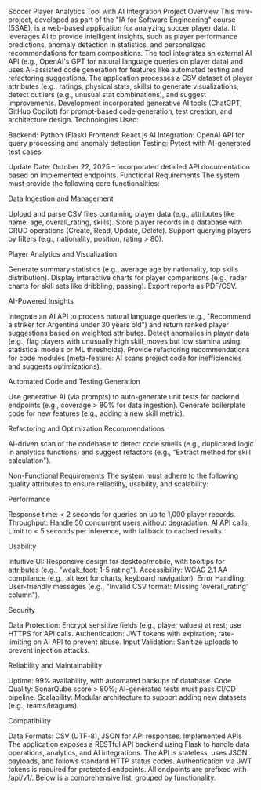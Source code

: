 Soccer Player Analytics Tool with AI Integration
Project Overview
This mini-project, developed as part of the "IA for Software Engineering" course (5SAE), is a web-based application for analyzing soccer player data. It leverages AI to provide intelligent insights, such as player performance predictions, anomaly detection in statistics, and personalized recommendations for team compositions. The tool integrates an external AI API (e.g., OpenAI's GPT for natural language queries on player data) and uses AI-assisted code generation for features like automated testing and refactoring suggestions.
The application processes a CSV dataset of player attributes (e.g., ratings, physical stats, skills) to generate visualizations, detect outliers (e.g., unusual stat combinations), and suggest improvements. Development incorporated generative AI tools (ChatGPT, GitHub Copilot) for prompt-based code generation, test creation, and architecture design.
Technologies Used:

Backend: Python (Flask)
Frontend: React.js
AI Integration: OpenAI API for query processing and anomaly detection
Testing: Pytest with AI-generated test cases

Update Date: October 22, 2025 – Incorporated detailed API documentation based on implemented endpoints.
Functional Requirements
The system must provide the following core functionalities:

Data Ingestion and Management

Upload and parse CSV files containing player data (e.g., attributes like name, age, overall_rating, skills).
Store player records in a database with CRUD operations (Create, Read, Update, Delete).
Support querying players by filters (e.g., nationality, position, rating > 80).


Player Analytics and Visualization

Generate summary statistics (e.g., average age by nationality, top skills distribution).
Display interactive charts for player comparisons (e.g., radar charts for skill sets like dribbling, passing).
Export reports as PDF/CSV.


AI-Powered Insights

Integrate an AI API to process natural language queries (e.g., "Recommend a striker for Argentina under 30 years old") and return ranked player suggestions based on weighted attributes.
Detect anomalies in player data (e.g., flag players with unusually high skill_moves but low stamina using statistical models or ML thresholds).
Provide refactoring recommendations for code modules (meta-feature: AI scans project code for inefficiencies and suggests optimizations).


Automated Code and Testing Generation

Use generative AI (via prompts) to auto-generate unit tests for backend endpoints (e.g., coverage > 80% for data ingestion).
Generate boilerplate code for new features (e.g., adding a new skill metric).



Refactoring and Optimization Recommendations

AI-driven scan of the codebase to detect code smells (e.g., duplicated logic in analytics functions) and suggest refactors (e.g., "Extract method for skill calculation").



Non-Functional Requirements
The system must adhere to the following quality attributes to ensure reliability, usability, and scalability:

Performance

Response time: < 2 seconds for queries on up to 1,000 player records.
Throughput: Handle 50 concurrent users without degradation.
AI API calls: Limit to < 5 seconds per inference, with fallback to cached results.


Usability

Intuitive UI: Responsive design for desktop/mobile, with tooltips for attributes (e.g., "weak_foot: 1-5 rating").
Accessibility: WCAG 2.1 AA compliance (e.g., alt text for charts, keyboard navigation).
Error Handling: User-friendly messages (e.g., "Invalid CSV format: Missing 'overall_rating' column").


Security

Data Protection: Encrypt sensitive fields (e.g., player values) at rest; use HTTPS for API calls.
Authentication: JWT tokens with expiration; rate-limiting on AI API to prevent abuse.
Input Validation: Sanitize uploads to prevent injection attacks.


Reliability and Maintainability

Uptime: 99% availability, with automated backups of database.
Code Quality: SonarQube score > 80%; AI-generated tests must pass CI/CD pipeline.
Scalability: Modular architecture to support adding new datasets (e.g., teams/leagues).


Compatibility

Data Formats: CSV (UTF-8), JSON for API responses.
Implemented APIs
The application exposes a RESTful API backend using Flask to handle data operations, analytics, and AI integrations. The API is stateless, uses JSON payloads, and follows standard HTTP status codes. Authentication via JWT tokens is required for protected endpoints.
All endpoints are prefixed with /api/v1/. Below is a comprehensive list, grouped by functionality.
   
